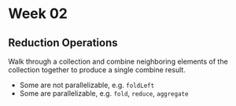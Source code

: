 # Week 02

## Reduction Operations

Walk through a collection and combine neighboring elements of the collection
together to produce a single combine result.

- Some are not parallelizable, e.g. `foldLeft`
- Some are parallelizable, e.g. `fold`, `reduce`, `aggregate`
